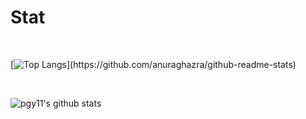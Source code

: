 <!--
**pgy11/pgy11** is a ✨ _special_ ✨ repository because its `README.md` (this file) appears on your GitHub profile.
-->

# Stat
<br/>

[![Top Langs](https://github-readme-stats.vercel.app/api/top-langs/?username=pgy11&layout=compact&hide=jupyter%20notebook,)](https://github.com/anuraghazra/github-readme-stats)

<br/>

![pgy11's github stats](https://github-readme-stats.vercel.app/api?username=pgy11&show_icons=true)

<br/>

